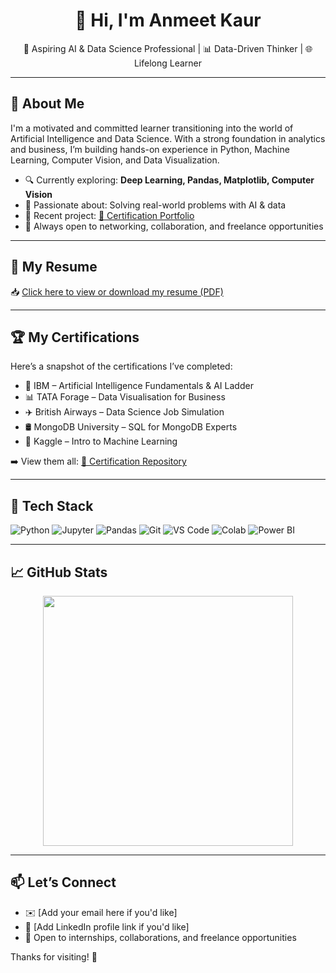 <h1 align="center">👋 Hi, I'm Anmeet Kaur</h1>

<p align="center">
💼 Aspiring AI & Data Science Professional | 📊 Data-Driven Thinker | 🌐 Lifelong Learner
</p>

---

## 🚀 About Me

I'm a motivated and committed learner transitioning into the world of Artificial Intelligence and Data Science. With a strong foundation in analytics and business, I’m building hands-on experience in Python, Machine Learning, Computer Vision, and Data Visualization.

- 🔍 Currently exploring: **Deep Learning, Pandas, Matplotlib, Computer Vision**
- 🧠 Passionate about: Solving real-world problems with AI & data
- 📂 Recent project: [📜 Certification Portfolio](https://github.com/kanmeet/Anmeet-Kaur-Certifications)
- 💬 Always open to networking, collaboration, and freelance opportunities

---

## 📄 My Resume

📥 [Click here to view or download my resume (PDF)](./Anmeet_Kaur_CV.pdf)

---

## 🏆 My Certifications

Here’s a snapshot of the certifications I’ve completed:

- 📘 IBM – Artificial Intelligence Fundamentals & AI Ladder
- 📊 TATA Forage – Data Visualisation for Business
- ✈️ British Airways – Data Science Job Simulation
- 🛢 MongoDB University – SQL for MongoDB Experts
- 🤖 Kaggle – Intro to Machine Learning

➡️ View them all: [📂 Certification Repository](https://github.com/kanmeet/Anmeet-Kaur-Certifications)

---

## 🧰 Tech Stack

![Python](https://img.shields.io/badge/-Python-3776AB?style=flat&logo=python&logoColor=white)
![Jupyter](https://img.shields.io/badge/-Jupyter-F37626?style=flat&logo=jupyter&logoColor=white)
![Pandas](https://img.shields.io/badge/-Pandas-150458?style=flat&logo=pandas&logoColor=white)
![Git](https://img.shields.io/badge/-Git-F05032?style=flat&logo=git&logoColor=white)
![VS Code](https://img.shields.io/badge/-VSCode-007ACC?style=flat&logo=visual-studio-code&logoColor=white)
![Colab](https://img.shields.io/badge/-GoogleColab-F9AB00?style=flat&logo=googlecolab&logoColor=white)
![Power BI](https://img.shields.io/badge/-PowerBI-F2C811?style=flat&logo=powerbi&logoColor=black)

---

## 📈 GitHub Stats

<p align="center">
  <img src="https://github-readme-stats.vercel.app/api?username=kanmeet&show_icons=true&theme=default&hide_title=true" width="400" />
</p>

---

## 📫 Let’s Connect

- ✉️ [Add your email here if you'd like]
- 💼 [Add LinkedIn profile link if you'd like]
- 🧳 Open to internships, collaborations, and freelance opportunities

Thanks for visiting! 🌟

